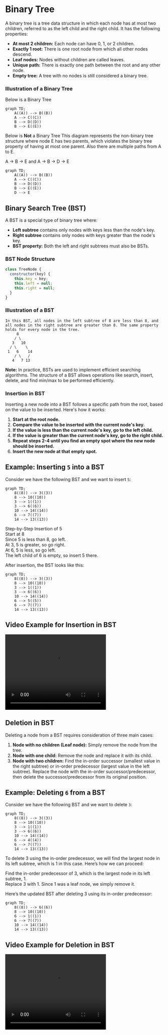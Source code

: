 # Binary Tree

A binary tree is a tree data structure in which each node has at most two children, referred to as the left child and the right child. It has the following properties:
- **At most 2 children:** Each node can have 0, 1, or 2 children.
- **Exactly 1 root:** There is one root node from which all other nodes descend.
- **Leaf nodes:** Nodes without children are called leaves.
- **Unique path:** There is exactly one path between the root and any other node.
- **Empty tree:** A tree with no nodes is still considered a binary tree.

### Illustration of a Binary Tree
Below is a Binary Tree 
```mermaid
graph TD;
    A((A)) --> B((B))
    A --> C((C))
    B --> D((D))
    B --> E((E))
```
Below is **Not** a Binary Tree
This diagram represents the non-binary tree structure where node E has two parents, which violates the binary tree property of having at most one parent. Also there are multiple paths from A to E.

A -> B -> E and 
A -> B -> D -> E
```mermaid
graph TD;
    A((A)) --> B((B))
    A --> C((C))
    B --> D((D))
    B --> E((E))
    D --> E
```

## Binary Search Tree (BST)
A BST is a special type of binary tree where:
- **Left subtree** contains only nodes with keys less than the node's key.
- **Right subtree** contains only nodes with keys greater than the node's key.
- **BST property:** Both the left and right subtrees must also be BSTs.

### BST Node Structure
```javascript
class TreeNode {
  constructor(key) {
    this.key = key;
    this.left = null;
    this.right = null;
  }
}
```

### Illustration of a BST
```
In this BST, all nodes in the left subtree of 8 are less than 8, and all nodes in the right subtree are greater than 8. The same property holds for every node in the tree.
     8
    / \
   3   10
  / \    \
 1   6    14
    / \   /
   4   7 13
```
**Note:** In practice, BSTs are used to implement efficient searching algorithms. The structure of a BST allows operations like search, insert, delete, and find min/max to be performed efficiently.

### Insertion in BST

Inserting a new node into a BST follows a specific path from the root, based on the value to be inserted. Here's how it works:

1. **Start at the root node.**
2. **Compare the value to be inserted with the current node's key.**
3. **If the value is less than the current node's key, go to the left child.**
4. **If the value is greater than the current node's key, go to the right child.**
5. **Repeat steps 2-4 until you find an empty spot where the new node should be inserted.**
6. **Insert the new node at that empty spot.**

## Example: Inserting `5` into a BST

Consider we have the following BST and we want to insert `5`:

```mermaid
graph TD;
    8((8)) --> 3((3))
    8 --> 10((10))
    3 --> 1((1))
    3 --> 6((6))
    10 --> 14((14))
    6 --> 7((7))
    14 --> 13((13))
```
Step-by-Step Insertion of 5<br>
Start at 8 <br>
Since 5 is less than 8, go left.<br>
At 3, 5 is greater, so go right.<br>
At 6, 5 is less, so go left.<br>
The left child of 6 is empty, so insert 5 there.<br>

After insertion, the BST looks like this:<br>
```mermaid
graph TD;
    8((8)) --> 3((3))
    8 --> 10((10))
    3 --> 1((1))
    3 --> 6((6))
    10 --> 14((14))
    6 --> 5((5))   
    6 --> 7((7))
    14 --> 13((13))
```
## Video Example for Insertion in BST

<video width="320" height="240" controls>
  <source src="../assets/videos/insertion in bst.mp4" type="video/mp4">
  Your browser does not support the video tag.
</video>

## Deletion in BST

Deleting a node from a BST requires consideration of three main cases:

1. **Node with no children (Leaf node):** Simply remove the node from the tree.
2. **Node with one child:** Remove the node and replace it with its child.
3. **Node with two children:** Find the in-order successor (smallest value in the right subtree) or in-order predecessor (largest value in the left subtree). Replace the node with the in-order successor/predecessor, then delete the successor/predecessor from its original position.

## Example: Deleting `6` from a BST

Consider we have the following BST and we want to delete `3`:

```mermaid
graph TD;
    8((8)) --> 3((3))
    8 --> 10((10))
    3 --> 1((1))
    3 --> 6((6))
    10 --> 14((14))
    6 --> 4((4))
    6 --> 7((7))
    14 --> 13((13))
```
To delete 3 using the in-order predecessor, we will find the largest node in its left subtree, which is 1 in this case. Here’s how we can proceed:

Find the in-order predecessor of 3, which is the largest node in its left subtree, 1.<br>
Replace 3 with 1.
Since 1 was a leaf node, we simply remove it.

Here’s the updated BST after deleting 3 using its in-order predecessor:

```mermaid
graph TD;
    8((8)) --> 6((6))
    8 --> 10((10))
    6 --> 1((1))
    6 --> 7((7))
    10 --> 14((14))
    14 --> 13((13))

```
## Video Example for Deletion in BST

<video width="320" height="240" controls>
  <source src="../assets/videos/deletion in BST.mp4" type="video/mp4">
  Your browser does not support the video tag.
</video>


